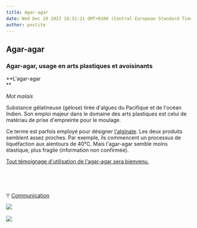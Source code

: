 ```yaml
---
title: Agar-agar
date: Wed Dec 20 2023 16:31:21 GMT+0100 (Central European Standard Time)
author: postite
---
```


## Agar-agar
### Agar-agar, usage en arts plastiques et avoisinants
 **L'agar-agar  
** 

_Mot malais_

Substance gélatineuse (gélose) tirée d'algues du Pacifique et de l'océan Indien. Son emploi majeur dans le domaine des arts plastiques est celui de matériau de prise d'empreinte pour le moulage.

Ce terme est parfois employé pour désigner [l'alginate](alginate.html). Les deux produits semblent assez proches. Par exemple, ils commencent un processus de liquéfaction aux alentours de 40°C. Mais l'agar-agar semble moins élastique, plus fragile (information non confirmée).

[Tout témoignage d'utilisation de l'agar-agar sera bienvenu.](ecrire.html)



 

 ![](images/transparent122x1.gif)

![](images/flechebas.gif) [Communication](http://www.artrealite.com/annonceurs.htm) 

[![](https://cbonvin.fr/sites/regie.artrealite.com/visuels/campagne1.png)](index-2.html#20131014)

![](https://cbonvin.fr/sites/regie.artrealite.com/visuels/campagne2.png)